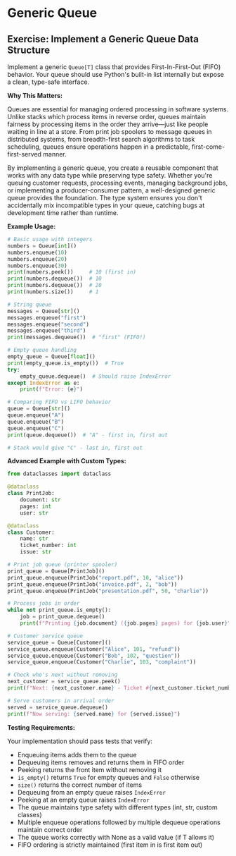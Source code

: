 # Generic Queue

## Exercise: Implement a Generic Queue Data Structure

Implement a generic `Queue[T]` class that provides First-In-First-Out (FIFO) behavior. Your queue should use Python's built-in list internally but expose a clean, type-safe interface.

**Why This Matters:**

Queues are essential for managing ordered processing in software systems. Unlike stacks which process items in reverse order, queues maintain fairness by processing items in the order they arrive—just like people waiting in line at a store. From print job spoolers to message queues in distributed systems, from breadth-first search algorithms to task scheduling, queues ensure operations happen in a predictable, first-come-first-served manner.

By implementing a generic queue, you create a reusable component that works with any data type while preserving type safety. Whether you're queuing customer requests, processing events, managing background jobs, or implementing a producer-consumer pattern, a well-designed generic queue provides the foundation. The type system ensures you don't accidentally mix incompatible types in your queue, catching bugs at development time rather than runtime.

**Example Usage:**

```python
# Basic usage with integers
numbers = Queue[int]()
numbers.enqueue(10)
numbers.enqueue(20)
numbers.enqueue(30)
print(numbers.peek())     # 10 (first in)
print(numbers.dequeue())  # 10
print(numbers.dequeue())  # 20
print(numbers.size())     # 1

# String queue
messages = Queue[str]()
messages.enqueue("first")
messages.enqueue("second")
messages.enqueue("third")
print(messages.dequeue())  # "first" (FIFO!)

# Empty queue handling
empty_queue = Queue[float]()
print(empty_queue.is_empty())  # True
try:
    empty_queue.dequeue()  # Should raise IndexError
except IndexError as e:
    print(f"Error: {e}")

# Comparing FIFO vs LIFO behavior
queue = Queue[str]()
queue.enqueue("A")
queue.enqueue("B")
queue.enqueue("C")
print(queue.dequeue())  # "A" - first in, first out

# Stack would give "C" - last in, first out
```

**Advanced Example with Custom Types:**

```python
from dataclasses import dataclass

@dataclass
class PrintJob:
    document: str
    pages: int
    user: str

@dataclass
class Customer:
    name: str
    ticket_number: int
    issue: str

# Print job queue (printer spooler)
print_queue = Queue[PrintJob]()
print_queue.enqueue(PrintJob("report.pdf", 10, "alice"))
print_queue.enqueue(PrintJob("invoice.pdf", 2, "bob"))
print_queue.enqueue(PrintJob("presentation.pdf", 50, "charlie"))

# Process jobs in order
while not print_queue.is_empty():
    job = print_queue.dequeue()
    print(f"Printing {job.document} ({job.pages} pages) for {job.user}")

# Customer service queue
service_queue = Queue[Customer]()
service_queue.enqueue(Customer("Alice", 101, "refund"))
service_queue.enqueue(Customer("Bob", 102, "question"))
service_queue.enqueue(Customer("Charlie", 103, "complaint"))

# Check who's next without removing
next_customer = service_queue.peek()
print(f"Next: {next_customer.name} - Ticket #{next_customer.ticket_number}")

# Serve customers in arrival order
served = service_queue.dequeue()
print(f"Now serving: {served.name} for {served.issue}")
```

**Testing Requirements:**

Your implementation should pass tests that verify:
- Enqueuing items adds them to the queue
- Dequeuing items removes and returns them in FIFO order
- Peeking returns the front item without removing it
- `is_empty()` returns `True` for empty queues and `False` otherwise
- `size()` returns the correct number of items
- Dequeuing from an empty queue raises `IndexError`
- Peeking at an empty queue raises `IndexError`
- The queue maintains type safety with different types (int, str, custom classes)
- Multiple enqueue operations followed by multiple dequeue operations maintain correct order
- The queue works correctly with None as a valid value (if T allows it)
- FIFO ordering is strictly maintained (first item in is first item out)
